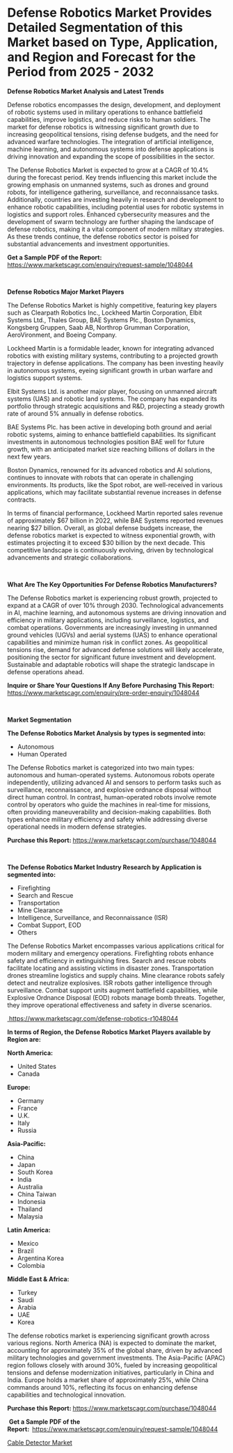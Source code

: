 <p><h1>Defense Robotics Market Provides Detailed Segmentation of this Market based on Type, Application, and Region and Forecast for the Period from 2025 - 2032</h1></p><p><strong>Defense Robotics Market Analysis and Latest Trends</strong></p>
<p><p>Defense robotics encompasses the design, development, and deployment of robotic systems used in military operations to enhance battlefield capabilities, improve logistics, and reduce risks to human soldiers. The market for defense robotics is witnessing significant growth due to increasing geopolitical tensions, rising defense budgets, and the need for advanced warfare technologies. The integration of artificial intelligence, machine learning, and autonomous systems into defense applications is driving innovation and expanding the scope of possibilities in the sector.</p><p>The Defense Robotics Market is expected to grow at a CAGR of 10.4% during the forecast period. Key trends influencing this market include the growing emphasis on unmanned systems, such as drones and ground robots, for intelligence gathering, surveillance, and reconnaissance tasks. Additionally, countries are investing heavily in research and development to enhance robotic capabilities, including potential uses for robotic systems in logistics and support roles. Enhanced cybersecurity measures and the development of swarm technology are further shaping the landscape of defense robotics, making it a vital component of modern military strategies. As these trends continue, the defense robotics sector is poised for substantial advancements and investment opportunities.</p></p>
<p><strong>Get a Sample PDF of the Report:&nbsp;</strong> <a href="https://www.marketscagr.com/enquiry/request-sample/1048044?utm_campaign=3442&utm_medium=2&utm_source=Github&utm_content=ia&utm_term=10042025&utm_id=defense-robotics">https://www.marketscagr.com/enquiry/request-sample/1048044</a></p>
<p>&nbsp;</p>
<p><strong>Defense Robotics Major Market Players</strong></p>
<p><p>The Defense Robotics Market is highly competitive, featuring key players such as Clearpath Robotics Inc., Lockheed Martin Corporation, Elbit Systems Ltd., Thales Group, BAE Systems Plc., Boston Dynamics, Kongsberg Gruppen, Saab AB, Northrop Grumman Corporation, AeroVironment, and Boeing Company. </p><p>Lockheed Martin is a formidable leader, known for integrating advanced robotics with existing military systems, contributing to a projected growth trajectory in defense applications. The company has been investing heavily in autonomous systems, eyeing significant growth in urban warfare and logistics support systems.</p><p>Elbit Systems Ltd. is another major player, focusing on unmanned aircraft systems (UAS) and robotic land systems. The company has expanded its portfolio through strategic acquisitions and R&D, projecting a steady growth rate of around 5% annually in defense robotics.</p><p>BAE Systems Plc. has been active in developing both ground and aerial robotic systems, aiming to enhance battlefield capabilities. Its significant investments in autonomous technologies position BAE well for future growth, with an anticipated market size reaching billions of dollars in the next few years.</p><p>Boston Dynamics, renowned for its advanced robotics and AI solutions, continues to innovate with robots that can operate in challenging environments. Its products, like the Spot robot, are well-received in various applications, which may facilitate substantial revenue increases in defense contracts.</p><p>In terms of financial performance, Lockheed Martin reported sales revenue of approximately $67 billion in 2022, while BAE Systems reported revenues nearing $27 billion. Overall, as global defense budgets increase, the defense robotics market is expected to witness exponential growth, with estimates projecting it to exceed $30 billion by the next decade. This competitive landscape is continuously evolving, driven by technological advancements and strategic collaborations.</p></p>
<p>&nbsp;</p>
<p><strong>What Are The Key Opportunities For Defense Robotics Manufacturers?</strong></p>
<p><p>The Defense Robotics market is experiencing robust growth, projected to expand at a CAGR of over 10% through 2030. Technological advancements in AI, machine learning, and autonomous systems are driving innovation and efficiency in military applications, including surveillance, logistics, and combat operations. Governments are increasingly investing in unmanned ground vehicles (UGVs) and aerial systems (UAS) to enhance operational capabilities and minimize human risk in conflict zones. As geopolitical tensions rise, demand for advanced defense solutions will likely accelerate, positioning the sector for significant future investment and development. Sustainable and adaptable robotics will shape the strategic landscape in defense operations ahead.</p></p>
<p><strong>Inquire or Share Your Questions If Any Before Purchasing This Report:</strong> <a href="https://www.marketscagr.com/enquiry/pre-order-enquiry/1048044?utm_campaign=3442&utm_medium=2&utm_source=Github&utm_content=ia&utm_term=10042025&utm_id=defense-robotics">https://www.marketscagr.com/enquiry/pre-order-enquiry/1048044</a></p>
<p>&nbsp;</p>
<p><strong>Market Segmentation</strong></p>
<p><strong>The Defense Robotics Market Analysis by types is segmented into:</strong></p>
<p><ul><li>Autonomous</li><li>Human Operated</li></ul></p>
<p><p>The Defense Robotics market is categorized into two main types: autonomous and human-operated systems. Autonomous robots operate independently, utilizing advanced AI and sensors to perform tasks such as surveillance, reconnaissance, and explosive ordnance disposal without direct human control. In contrast, human-operated robots involve remote control by operators who guide the machines in real-time for missions, often providing maneuverability and decision-making capabilities. Both types enhance military efficiency and safety while addressing diverse operational needs in modern defense strategies.</p></p>
<p><strong>Purchase this Report:&nbsp;</strong><a href="https://www.marketscagr.com/purchase/1048044?utm_campaign=3442&utm_medium=2&utm_source=Github&utm_content=ia&utm_term=10042025&utm_id=defense-robotics">https://www.marketscagr.com/purchase/1048044</a></p>
<p>&nbsp;</p>
<p><strong>The Defense Robotics Market Industry Research by Application is segmented into:</strong></p>
<p><ul><li>Firefighting</li><li>Search and Rescue</li><li>Transportation</li><li>Mine Clearance</li><li>Intelligence, Surveillance, and Reconnaissance (ISR)</li><li>Combat Support, EOD</li><li>Others</li></ul></p>
<p><p>The Defense Robotics Market encompasses various applications critical for modern military and emergency operations. Firefighting robots enhance safety and efficiency in extinguishing fires. Search and rescue robots facilitate locating and assisting victims in disaster zones. Transportation drones streamline logistics and supply chains. Mine clearance robots safely detect and neutralize explosives. ISR robots gather intelligence through surveillance. Combat support units augment battlefield capabilities, while Explosive Ordnance Disposal (EOD) robots manage bomb threats. Together, they improve operational effectiveness and safety in diverse scenarios.</p></p>
<p><a href="https://www.marketscagr.com/defense-robotics-r1048044?utm_campaign=3442&utm_medium=2&utm_source=Github&utm_content=ia&utm_term=10042025&utm_id=defense-robotics">&nbsp;https://www.marketscagr.com/defense-robotics-r1048044</a></p>
<p><strong>In terms of Region, the Defense Robotics Market Players available by Region are:</strong></p>
<p>
    <p> <strong> North America: </strong>
        <ul>
            <li>United States</li>
            <li>Canada</li>
        </ul>
        </p> 
    <p> <strong> Europe: </strong>
        <ul>
            <li>Germany</li>
            <li>France</li>
            <li>U.K.</li>
            <li>Italy</li>
            <li>Russia</li>
        </ul>
        </p> 
    <p> <strong> Asia-Pacific: </strong>
        <ul>
            <li>China</li>
            <li>Japan</li>
            <li>South Korea</li>
            <li>India</li>
            <li>Australia</li>
            <li>China Taiwan</li>
            <li>Indonesia</li>
            <li>Thailand</li>
            <li>Malaysia</li>
        </ul>
        </p> 
    <p> <strong> Latin America: </strong>
        <ul>
            <li>Mexico</li>
            <li>Brazil</li>
            <li>Argentina Korea</li>
            <li>Colombia</li>
        </ul>
        </p> 
    <p> <strong> Middle East & Africa: </strong>
        <ul>
            <li>Turkey</li>
            <li>Saudi</li>
            <li>Arabia</li>
            <li>UAE</li>
            <li>Korea</li>
        </ul>
    </p>
    </p>
<p><p>The defense robotics market is experiencing significant growth across various regions. North America (NA) is expected to dominate the market, accounting for approximately 35% of the global share, driven by advanced military technologies and government investments. The Asia-Pacific (APAC) region follows closely with around 30%, fueled by increasing geopolitical tensions and defense modernization initiatives, particularly in China and India. Europe holds a market share of approximately 25%, while China commands around 10%, reflecting its focus on enhancing defense capabilities and technological innovation.</p></p>
<p><strong>Purchase this Report: </strong><a href="https://www.marketscagr.com/purchase/1048044?utm_campaign=3442&utm_medium=2&utm_source=Github&utm_content=ia&utm_term=10042025&utm_id=defense-robotics">https://www.marketscagr.com/purchase/1048044</a></p>
<p>&nbsp;<strong>Get a Sample PDF of the Report:&nbsp;&nbsp;</strong><a href="https://www.marketscagr.com/enquiry/request-sample/1048044?utm_campaign=3442&utm_medium=2&utm_source=Github&utm_content=ia&utm_term=10042025&utm_id=defense-robotics">https://www.marketscagr.com/enquiry/request-sample/1048044</a></p>
<p><strong></strong></p>
<p><p><a href="https://github.com/yaldotiedegq/Market-Research-Report-List-1/blob/main/cable-detector-market.md?utm_campaign=3442&utm_medium=2&utm_source=Github&utm_content=ia&utm_term=10042025&utm_id=defense-robotics">Cable Detector Market</a></p></p>